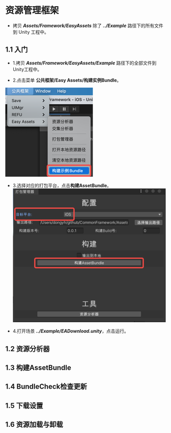 # 资源管理框架
* 拷贝 ***Assets/Framework/EasyAssets*** 除了 ***../Example*** 路径下的所有文件到 Unity 工程中。

## 1.1 入门
* 1.拷贝 ***Assets/Framework/EasyAssets/Example*** 路径下的全部文件到Unity工程中。 

* 2.点击菜单 **公共框架/Easy Assets/构建实例Bundle**。
<img src ="../../../picture/pic_411.png" style="zoom:50%">

* 3.选择对应的打包平台，点击**构建AssetBundle**。
  <img src ="../../../picture/pic_412.png" style="zoom:50%">

* 4.打开场景 ***../Example/EADownload.unity***，点击运行。

## 1.2 资源分析器

## 1.3 构建AssetBundle

## 1.4 BundleCheck检查更新

## 1.5 下载设置

## 1.6 资源加载与卸载

